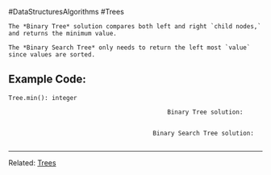 #DataStructuresAlgorithms #Trees 

```ad-summary
The *Binary Tree* solution compares both left and right `child nodes,` and returns the minimum value.

The *Binary Search Tree* only needs to return the left most `value` since values are sorted.
```

## Example Code:
`Tree.min(): integer`

												Binary Tree solution:
```javascript

```

											Binary Search Tree solution:
```javascript

```


---
Related: [Trees](Trees.md)